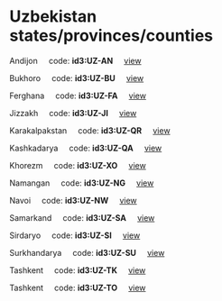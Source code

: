 # Uzbekistan states/provinces/counties
Andijon&nbsp;&nbsp;&nbsp;&nbsp;&nbsp;code: **id3:UZ-AN**&nbsp;&nbsp;&nbsp;&nbsp;&nbsp;[view](../export/geojson/medium/id3/uz/an.geojson)&nbsp;&nbsp;&nbsp;&nbsp;&nbsp;


Bukhoro&nbsp;&nbsp;&nbsp;&nbsp;&nbsp;code: **id3:UZ-BU**&nbsp;&nbsp;&nbsp;&nbsp;&nbsp;[view](../export/geojson/medium/id3/uz/bu.geojson)&nbsp;&nbsp;&nbsp;&nbsp;&nbsp;


Ferghana&nbsp;&nbsp;&nbsp;&nbsp;&nbsp;code: **id3:UZ-FA**&nbsp;&nbsp;&nbsp;&nbsp;&nbsp;[view](../export/geojson/medium/id3/uz/fa.geojson)&nbsp;&nbsp;&nbsp;&nbsp;&nbsp;


Jizzakh&nbsp;&nbsp;&nbsp;&nbsp;&nbsp;code: **id3:UZ-JI**&nbsp;&nbsp;&nbsp;&nbsp;&nbsp;[view](../export/geojson/medium/id3/uz/ji.geojson)&nbsp;&nbsp;&nbsp;&nbsp;&nbsp;


Karakalpakstan&nbsp;&nbsp;&nbsp;&nbsp;&nbsp;code: **id3:UZ-QR**&nbsp;&nbsp;&nbsp;&nbsp;&nbsp;[view](../export/geojson/medium/id3/uz/qr.geojson)&nbsp;&nbsp;&nbsp;&nbsp;&nbsp;


Kashkadarya&nbsp;&nbsp;&nbsp;&nbsp;&nbsp;code: **id3:UZ-QA**&nbsp;&nbsp;&nbsp;&nbsp;&nbsp;[view](../export/geojson/medium/id3/uz/qa.geojson)&nbsp;&nbsp;&nbsp;&nbsp;&nbsp;


Khorezm&nbsp;&nbsp;&nbsp;&nbsp;&nbsp;code: **id3:UZ-XO**&nbsp;&nbsp;&nbsp;&nbsp;&nbsp;[view](../export/geojson/medium/id3/uz/xo.geojson)&nbsp;&nbsp;&nbsp;&nbsp;&nbsp;


Namangan&nbsp;&nbsp;&nbsp;&nbsp;&nbsp;code: **id3:UZ-NG**&nbsp;&nbsp;&nbsp;&nbsp;&nbsp;[view](../export/geojson/medium/id3/uz/ng.geojson)&nbsp;&nbsp;&nbsp;&nbsp;&nbsp;


Navoi&nbsp;&nbsp;&nbsp;&nbsp;&nbsp;code: **id3:UZ-NW**&nbsp;&nbsp;&nbsp;&nbsp;&nbsp;[view](../export/geojson/medium/id3/uz/nw.geojson)&nbsp;&nbsp;&nbsp;&nbsp;&nbsp;


Samarkand&nbsp;&nbsp;&nbsp;&nbsp;&nbsp;code: **id3:UZ-SA**&nbsp;&nbsp;&nbsp;&nbsp;&nbsp;[view](../export/geojson/medium/id3/uz/sa.geojson)&nbsp;&nbsp;&nbsp;&nbsp;&nbsp;


Sirdaryo&nbsp;&nbsp;&nbsp;&nbsp;&nbsp;code: **id3:UZ-SI**&nbsp;&nbsp;&nbsp;&nbsp;&nbsp;[view](../export/geojson/medium/id3/uz/si.geojson)&nbsp;&nbsp;&nbsp;&nbsp;&nbsp;


Surkhandarya&nbsp;&nbsp;&nbsp;&nbsp;&nbsp;code: **id3:UZ-SU**&nbsp;&nbsp;&nbsp;&nbsp;&nbsp;[view](../export/geojson/medium/id3/uz/su.geojson)&nbsp;&nbsp;&nbsp;&nbsp;&nbsp;


Tashkent&nbsp;&nbsp;&nbsp;&nbsp;&nbsp;code: **id3:UZ-TK**&nbsp;&nbsp;&nbsp;&nbsp;&nbsp;[view](../export/geojson/medium/id3/uz/tk.geojson)&nbsp;&nbsp;&nbsp;&nbsp;&nbsp;


Tashkent&nbsp;&nbsp;&nbsp;&nbsp;&nbsp;code: **id3:UZ-TO**&nbsp;&nbsp;&nbsp;&nbsp;&nbsp;[view](../export/geojson/medium/id3/uz/to.geojson)&nbsp;&nbsp;&nbsp;&nbsp;&nbsp;


